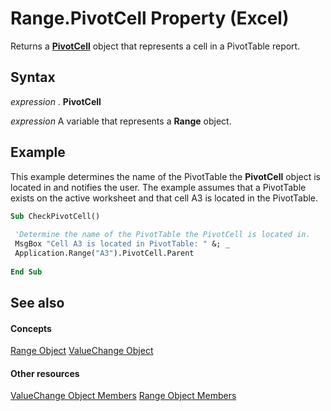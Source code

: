 
# Range.PivotCell Property (Excel)

Returns a  **[PivotCell](76b8a2dc-90ee-7475-d327-d27cb1e92703.md)** object that represents a cell in a PivotTable report.


## Syntax

 _expression_ . **PivotCell**

 _expression_ A variable that represents a **Range** object.


## Example

This example determines the name of the PivotTable the  **PivotCell** object is located in and notifies the user. The example assumes that a PivotTable exists on the active worksheet and that cell A3 is located in the PivotTable.


```vb
Sub CheckPivotCell() 
 
 'Determine the name of the PivotTable the PivotCell is located in. 
 MsgBox "Cell A3 is located in PivotTable: " &; _ 
 Application.Range("A3").PivotCell.Parent 
 
End Sub
```


## See also


#### Concepts


[Range Object](b8207778-0dcc-4570-1234-f130532cc8cd.md)
[ValueChange Object](27335d52-7003-2268-b5d0-c2cd21588579.md)
#### Other resources


[ValueChange Object Members](cd467d92-dee0-d049-0457-ec85ef74adf8.md)
[Range Object Members](4336bf81-1e63-7e44-1792-baf366a027a7.md)
